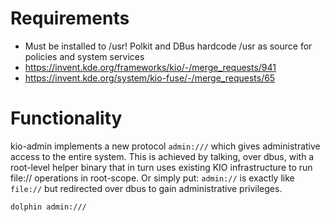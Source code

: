 <!--
    SPDX-License-Identifier: CC0-1.0
    SPDX-FileCopyrightText: 2022 Harald Sitter <sitter@kde.org>
-->

# Requirements

- Must be installed to /usr! Polkit and DBus hardcode /usr as source for policies and system services
- https://invent.kde.org/frameworks/kio/-/merge_requests/941
- https://invent.kde.org/system/kio-fuse/-/merge_requests/65

# Functionality

kio-admin implements a new protocol `admin:///` which gives administrative access to the entire system. This is achieved
by talking, over dbus, with a root-level helper binary that in turn uses existing KIO infrastructure to run file://
operations in root-scope. Or simply put: `admin://` is exactly like `file://` but redirected over dbus to gain
administrative privileges.

```shell
dolphin admin:///
```
